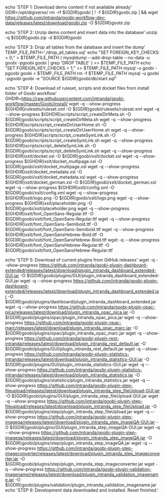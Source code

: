 echo 'STEP 1: Download demo content if not available already'
GDIR=/opt/digiverso/
rm -rf ${GDIR}goobi
[ ! -f ${GDIR}goobi.zip ] && wget https://github.com/intranda/goobi-workflow-dev-data/releases/latest/download/goobi.zip -O ${GDIR}goobi.zip

echo 'STEP 2: Unzip demo content and insert data into the database'
unzip -q ${GDIR}goobi.zip -d ${GDIR}goobi

echo 'STEP 3: Drop all tables from the database and insert the dump'
TEMP_FILE_PATH='./drop_all_tables.sql'
echo "SET FOREIGN_KEY_CHECKS = 0;" > $TEMP_FILE_PATH
( mysqldump --add-drop-table --no-data -u goobi -pgoobi goobi | grep 'DROP TABLE' ) >> $TEMP_FILE_PATH
echo "SET FOREIGN_KEY_CHECKS = 1;" >> $TEMP_FILE_PATH
mysql -u goobi -pgoobi goobi < $TEMP_FILE_PATH
rm -f $TEMP_FILE_PATH
mysql -u goobi -pgoobi goobi -e "SOURCE ${GDIR}goobi/db/start.sql"

echo 'STEP 4: Download of ruleset, scripts and docket files from install folder of Goobi workflow'
GHDIR=https://raw.githubusercontent.com/intranda/goobi-workflow/master/Goobi/install/
wget  -q --show-progress ${GHDIR}rulesets/ruleset.xml -O ${GDIR}goobi/rulesets/ruleset.xml
wget  -q --show-progress ${GHDIR}scripts/script_createDirMeta.sh -O ${GDIR}goobi/scripts/script_createDirMeta.sh
wget  -q --show-progress ${GHDIR}scripts/script_createDirUserHome.sh -O ${GDIR}goobi/scripts/script_createDirUserHome.sh
wget  -q --show-progress ${GHDIR}scripts/script_createSymLink.sh -O ${GDIR}goobi/scripts/script_createSymLink.sh
wget  -q --show-progress ${GHDIR}scripts/script_deleteSymLink.sh -O ${GDIR}goobi/scripts/script_deleteSymLink.sh
wget  -q --show-progress ${GHDIR}xslt/docket.xsl -O ${GDIR}goobi/xslt/docket.xsl
wget  -q --show-progress ${GHDIR}xslt/docket_multipage.xsl -O ${GDIR}goobi/xslt/docket_multipage.xsl
wget  -q --show-progress ${GHDIR}xslt/docket_metadata.xsl -O ${GDIR}goobi/xslt/docket_metadata.xsl
wget  -q --show-progress ${GHDIR}xslt/docket_german.xsl -O ${GDIR}goobi/xslt/docket_german.xsl
wget  -q --show-progress ${GHDIR}xslt/config.xml -O ${GDIR}goobi/xslt/config.xml
wget  -q --show-progress ${GHDIR}xslt/logo.png -O ${GDIR}goobi/xslt/logo.png
wget  -q --show-progress ${GHDIR}xslt/placeholder.png -O ${GDIR}goobi/xslt/placeholder.png
wget  -q --show-progress ${GHDIR}xslt/font_OpenSans-Regular.ttf -O ${GDIR}goobi/xslt/font_OpenSans-Regular.ttf
wget  -q --show-progress ${GHDIR}xslt/font_OpenSans-Semibold.ttf -O ${GDIR}goobi/xslt/font_OpenSans-Semibold.ttf
wget  -q --show-progress ${GHDIR}xslt/font_OpenSansHebrew-Bold.ttf -O ${GDIR}goobi/xslt/font_OpenSansHebrew-Bold.ttf
wget  -q --show-progress ${GHDIR}xslt/font_OpenSansHebrew-Regular.ttf -O ${GDIR}goobi/xslt/font_OpenSansHebrew-Regular.ttf

echo 'STEP 5: Download of current plugins from GitHub releases'
wget  -q --show-progress https://github.com/intranda/goobi-plugin-dashboard-extended/releases/latest/download/plugin_intranda_dashboard_extended-GUI.jar -O ${GDIR}goobi/plugins/GUI/plugin_intranda_dashboard_extended-GUI.jar
wget  -q --show-progress https://github.com/intranda/goobi-plugin-dashboard-extended/releases/latest/download/plugin_intranda_dashboard_extended.jar -O ${GDIR}goobi/plugins/dashboard/plugin_intranda_dashboard_extended.jar
wget  -q --show-progress https://github.com/intranda/goobi-plugin-opac-pica/releases/latest/download/plugin_intranda_opac_pica.jar -O ${GDIR}goobi/plugins/opac/plugin_intranda_opac_pica.jar
wget  -q --show-progress https://github.com/intranda/goobi-plugin-opac-marc/releases/latest/download/plugin_intranda_opac_marc.jar -O ${GDIR}goobi/plugins/opac/plugin_intranda_opac_marc.jar
wget  -q --show-progress https://github.com/intranda/goobi-plugin-rest-intranda/releases/latest/download/plugin_intranda_rest_default.jar -O ${GDIR}goobi/plugins/GUI/plugin_intranda_rest_default.jar
wget  -q --show-progress https://github.com/intranda/goobi-plugin-statistics-intranda/releases/latest/download/plugin_intranda_statistics-GUI.jar -O ${GDIR}goobi/plugins/GUI/plugin_intranda_statistics-GUI.jar
wget  -q --show-progress https://github.com/intranda/goobi-plugin-statistics-intranda/releases/latest/download/plugin_intranda_statistics.jar -O ${GDIR}goobi/plugins/statistics/plugin_intranda_statistics.jar
wget  -q --show-progress https://github.com/intranda/goobi-plugin-step-fileupload/releases/latest/download/plugin_intranda_step_fileUpload-GUI.jar -O ${GDIR}goobi/plugins/GUI/plugin_intranda_step_fileUpload-GUI.jar
wget  -q --show-progress https://github.com/intranda/goobi-plugin-step-fileupload/releases/latest/download/plugin_intranda_step_fileUpload.jar -O ${GDIR}goobi/plugins/step/plugin_intranda_step_fileUpload.jar
wget  -q --show-progress https://github.com/intranda/goobi-plugin-step-imageqa/releases/latest/download/plugin_intranda_step_imageQA-GUI.jar -O ${GDIR}goobi/plugins/GUI/plugin_intranda_step_imageQA-GUI.jar
wget  -q --show-progress https://github.com/intranda/goobi-plugin-step-imageqa/releases/latest/download/plugin_intranda_step_imageQA.jar -O ${GDIR}goobi/plugins/step/plugin_intranda_step_imageQA.jar
wget  -q --show-progress https://github.com/intranda/goobi-plugin-step-imageconverter/releases/latest/download/plugin_intranda_step_imageconverter.jar -O ${GDIR}goobi/plugins/step/plugin_intranda_step_imageconverter.jar
wget  -q --show-progress https://github.com/intranda/goobi-plugin-validation-imagename/releases/latest/download/plugin_intranda_validation_imagename.jar -O ${GDIR}goobi/plugins/validation/plugin_intranda_validation_imagename.jar
echo 'STEP 6: Development data downloaded and installed. Reset finished.'
